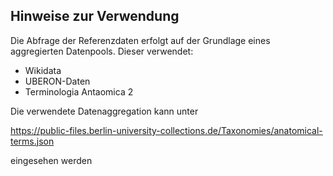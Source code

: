 ## Hinweise zur Verwendung

Die Abfrage der Referenzdaten erfolgt auf der Grundlage eines aggregierten Datenpools. Dieser verwendet:

* Wikidata
* UBERON-Daten
* Terminologia Antaomica 2

Die verwendete Datenaggregation kann unter

<a href="https://public-files.berlin-university-collections.de/Taxonomies/anatomical-terms.json" target="_blank" alt="link to dataset used in lookup tool">https://public-files.berlin-university-collections.de/Taxonomies/anatomical-terms.json</a>

eingesehen werden

